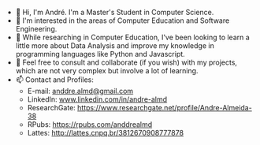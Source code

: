 - 👋 Hi, I'm André. I'm a Master's Student in Computer Science.
- 👀 I'm interested in the areas of Computer Education and Software Engineering. 
- 🌱 While researching in Computer Education, I've been looking to learn a little more about Data Analysis and improve my knowledge in programming languages like Python and Javascript.
- 💬 Feel free to consult and collaborate (if you wish) with my projects, which are not very complex but involve a lot of learning.
- 📫 Contact and Profiles:
  - E-mail: anddre.almd@gmail.com
  - LinkedIn: www.linkedin.com/in/andre-almd
  - ResearchGate: https://www.researchgate.net/profile/Andre-Almeida-38
  - RPubs: https://rpubs.com/anddrealmd
  - Lattes: http://lattes.cnpq.br/3812670908777878


<!---
almdanddre/almdanddre is a ✨ special ✨ repository because its `README.md` (this file) appears on your GitHub profile.
You can click the Preview link to take a look at your changes.
--->

